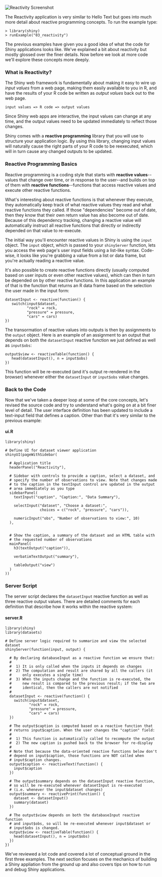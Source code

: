 

![Reactivity Screenshot](screenshots/reactivity.png)

The Reactivity application is very similar to Hello Text but goes into much more detail about reactive programming concepts. To run the example type: 

<pre><code class="console">&gt; library(shiny)
&gt; runExample(&quot;03_reactivity&quot;)
</code></pre>

The previous examples have given you a good idea of what the code for Shiny applications looks like. We've explained a bit about reactivity but mostly glossed over the finer details. Now before we look at more code we'll explore these concepts more deeply.

### What is Reactivity?

The Shiny web framework is fundamentally about making it easy to wire up *input values* from a web page, making them easily available to you in R, and have the results of your R code be written as *output values* back out to the web page.

    input values => R code => output values

Since Shiny web apps are interactive, the input values can change at any time, and the output values need to be updated immediately to reflect those changes.

Shiny comes with a **reactive programming** library that you will use to structure your application logic. By using this library, changing input values will naturally cause the right parts of your R code to be reexecuted, which will in turn cause any changed outputs to be updated.

### Reactive Programming Basics

Reactive programming is a coding style that starts with **reactive values**--values that change over time, or in response to the user--and builds on top of them with **reactive functions**--functions that access reactive values and execute other reactive functions.

What's interesting about reactive functions is that whenever they execute, they automatically keep track of what reactive values they read and what reactive functions they called. If those "dependencies" become out of date, then they know that their own return value has also become out of date. Because of this dependency tracking, changing a reactive value will automatically instruct all reactive functions that directly or indirectly depended on that value to re-execute.

The initial way you'll encounter reactive values in Shiny is using the `input` object. The `input` object, which is passed to your `shinyServer` function, lets you access the web page's user input fields using a list-like syntax. Code-wise, it looks like you're grabbing a value from a list or data frame, but you're actually reading a reactive value.

It's also possible to create reactive functions directly (usually computed based on user inputs or even other reactive values), which can then in turn be depended on by other reactive functions. In this application an example of that is the function that returns an R data frame based on the selection the user made in the input form:

<pre><code class="r">datasetInput &lt;- reactive(function() {
   switch(input$dataset,
          &quot;rock&quot; = rock,
          &quot;pressure&quot; = pressure,
          &quot;cars&quot; = cars)
})
</code></pre>

The transormation of reactive values into outputs is then by assignments to the `output` object. Here is an example of an assignment to an output that depends on both the `datasetInput` reactive function we just defined as well as `input$obs`:

<pre><code class="r">output$view &lt;- reactiveTable(function() {
   head(datasetInput(), n = input$obs)
})
</code></pre>

This function will be re-executed (and it's output re-rendered in the browser) whenever either the `datasetInput` or `input$obs` value changes.
 

### Back to the Code

Now that we've taken a deeper loop at some of the core concepts, let's revised the source code and try to understand what's going on at a bit finer level of detail. The user interface definition has been updated to include a text-input field that defines a caption. Other than that it's very similar to the previous example:

#### ui.R

<pre><code class="r">library(shiny)

# Define UI for dataset viewer application
shinyUI(pageWithSidebar(

  # Application title
  headerPanel(&quot;Reactivity&quot;),

  # Sidebar with controls to provide a caption, select a dataset, and 
  # specify the number of observations to view. Note that changes made
  # to the caption in the textInput control are updated in the output
  # area immediately as you type
  sidebarPanel(
    textInput(&quot;caption&quot;, &quot;Caption:&quot;, &quot;Data Summary&quot;),

    selectInput(&quot;dataset&quot;, &quot;Choose a dataset:&quot;, 
                choices = c(&quot;rock&quot;, &quot;pressure&quot;, &quot;cars&quot;)),

    numericInput(&quot;obs&quot;, &quot;Number of observations to view:&quot;, 10)
  ),


  # Show the caption, a summary of the dataset and an HTML table with
  # the requested number of observations
  mainPanel(
    h3(textOutput(&quot;caption&quot;)), 

    verbatimTextOutput(&quot;summary&quot;), 

    tableOutput(&quot;view&quot;)
  )
))
</code></pre>

### Server Script

The server script declares the `datasetInput` reactive function as well as three reactive output values. There are detailed comments for each definition that describe how it works within the reactive system:

#### server.R

<pre><code class="r">library(shiny)
library(datasets)

# Define server logic required to summarize and view the selected dataset
shinyServer(function(input, output) {

  # By declaring databaseInput as a reactive function we ensure that:
  #
  #  1) It is only called when the inputs it depends on changes
  #  2) The computation and result are shared by all the callers (it 
  #     only executes a single time)
  #  3) When the inputs change and the function is re-executed, the
  #     new result is compared to the previous result; if the two are
  #     identical, then the callers are not notified
  #
  datasetInput &lt;- reactive(function() {
    switch(input$dataset,
           &quot;rock&quot; = rock,
           &quot;pressure&quot; = pressure,
           &quot;cars&quot; = cars)
  })

  # The output$caption is computed based on a reactive function that
  # returns input$caption. When the user changes the &quot;caption&quot; field:
  #
  #  1) This function is automatically called to recompute the output 
  #  2) The new caption is pushed back to the browser for re-display
  # 
  # Note that because the data-oriented reactive functions below don&#39;t 
  # depend on input$caption, those functions are NOT called when 
  # input$caption changes.
  output$caption &lt;- reactiveText(function() {
    input$caption
  })

  # The output$summary depends on the datasetInput reactive function, 
  # so will be re-executed whenever datasetInput is re-executed 
  # (i.e. whenever the input$dataset changes)
  output$summary &lt;- reactivePrint(function() {
    dataset &lt;- datasetInput()
    summary(dataset)
  })

  # The output$view depends on both the databaseInput reactive function
  # and input$obs, so will be re-executed whenever input$dataset or 
  # input$obs is changed. 
  output$view &lt;- reactiveTable(function() {
    head(datasetInput(), n = input$obs)
  })
})
</code></pre>

We've reviewed a lot code and covered a lot of conceptual ground in the first three examples. The next section focuses on the mechanics of building a Shiny appliation from the ground up and also covers tips on how to run and debug Shiny applications.
